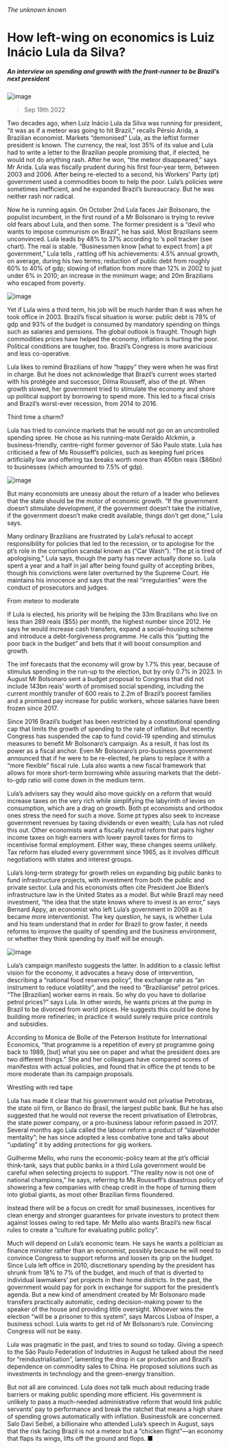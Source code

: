 ###### The unknown known
# How left-wing on economics is Luiz Inácio Lula da Silva? 
##### An interview on spending and growth with the front-runner to be Brazil’s next president 
![image](images/20220924_AMP002.jpg) 
> Sep 19th 2022 
Two decades ago, when Luiz Inácio Lula da Silva was running for president, “it was as if a meteor was going to hit Brazil,” recalls Pérsio Arida, a Brazilian economist. Markets “demonised” Lula, as the leftist former president is known. The currency, the real, lost 35% of its value and Lula had to write a letter to the Brazilian people promising that, if elected, he would not do anything rash. After he won, “the meteor disappeared,” says Mr Arida. Lula was fiscally prudent during his first four-year term, between 2003 and 2006. After being re-elected to a second, his Workers’ Party (pt) government used a commodities boom to help the poor. Lula’s policies were sometimes inefficient, and he expanded Brazil’s bureaucracy. But he was neither rash nor radical. 
Now he is running again. On October 2nd Lula faces Jair Bolsonaro, the populist incumbent, in the first round of a  Mr Bolsonaro is trying to revive old fears about Lula, and then some. The former president is a “devil who wants to impose communism on Brazil”, he has said. Most Brazilians seem unconvinced. Lula leads by 48% to 37% according to ’s poll tracker (see chart). The real is stable. “Businessmen know [what to expect from] a pt government,” Lula tells , rattling off his achievements: 4.5% annual growth, on average, during his two terms; reduction of public debt from roughly 60% to 40% of gdp; slowing of inflation from more than 12% in 2002 to just under 6% in 2010; an increase in the minimum wage; and 20m Brazilians who escaped from poverty. 
![image](images/20220924_AMC001.png) 

Yet if Lula wins a third term, his job will be much harder than it was when he took office in 2003. Brazil’s fiscal situation is worse: public debt is 78% of gdp and 93% of the budget is consumed by mandatory spending on things such as salaries and pensions. The global outlook is fraught. Though high commodities prices have helped the economy, inflation is hurting the poor. Political conditions are tougher, too. Brazil’s Congress is more avaricious and less co-operative. 
Lula likes to remind Brazilians of how “happy” they were when he was first in charge. But he does not acknowledge that Brazil’s current woes started with his protégée and successor, Dilma Rousseff, also of the pt. When growth slowed, her government tried to stimulate the economy and shore up political support by borrowing to spend more. This led to a fiscal crisis and Brazil’s worst-ever recession, from 2014 to 2016. 
Third time a charm?
Lula has tried to convince markets that he would not go on an uncontrolled spending spree. He chose as his running-mate Geraldo Alckmin, a business-friendly, centre-right former governor of São Paulo state. Lula has criticised a few of Ms Rousseff’s policies, such as keeping fuel prices artificially low and offering tax breaks worth more than 450bn reais ($86bn) to businesses (which amounted to 7.5% of gdp). 
![image](images/20220924_AMC897.png) 

But many economists are uneasy about the return of a leader who believes that the state should be the motor of economic growth. “If the government doesn’t stimulate development, if the government doesn’t take the initiative, if the government doesn’t make credit available, things don’t get done,” Lula says. 
Many ordinary Brazilians are frustrated by Lula’s refusal to accept responsibility for policies that led to the recession, or to apologise for the pt’s role in the corruption scandal known as  (“Car Wash”). “The pt is tired of apologising,” Lula says, though the party has never actually done so. Lula spent a year and a half in jail after being found guilty of accepting bribes, though his convictions were later overturned by the Supreme Court. He maintains his innocence and says that the real “irregularities” were the conduct of prosecutors and judges.

From meteor to moderate
If Lula is elected, his priority will be helping the 33m Brazilians who live on less than 289 reais ($55) per month, the highest number since 2012. He says he would increase cash transfers, expand a social-housing scheme and introduce a debt-forgiveness programme. He calls this “putting the poor back in the budget” and bets that it will boost consumption and growth. 

The imf forecasts that the economy will grow by 1.7% this year, because of stimulus spending in the run-up to the election, but by only 0.7% in 2023. In August Mr Bolsonaro sent a budget proposal to Congress that did not include 143bn reais’ worth of promised social spending, including the current monthly transfer of 600 reais to 2.2m of Brazil’s poorest families and a promised pay increase for public workers, whose salaries have been frozen since 2017. 
Since 2016 Brazil’s budget has been restricted by a constitutional spending cap that limits the growth of spending to the rate of inflation. But recently Congress has suspended the cap to fund covid-19 spending and stimulus measures to benefit Mr Bolsonaro’s campaign. As a result, it has lost its power as a fiscal anchor. Even Mr Bolsonaro’s pro-business government announced that if he were to be re-elected, he plans to replace it with a “more flexible” fiscal rule. Lula also wants a new fiscal framework that allows for more short-term borrowing while assuring markets that the debt-to-gdp ratio will come down in the medium term.
Lula’s advisers say they would also move quickly on a reform that would increase taxes on the very rich while simplifying the labyrinth of levies on consumption, which are a drag on growth. Both pt economists and orthodox ones stress the need for such a move. Some pt types also seek to increase government revenues by taxing dividends or even wealth; Lula has not ruled this out. Other economists want a fiscally neutral reform that pairs higher income taxes on high earners with lower payroll taxes for firms to incentivise formal employment. Either way, these changes seems unlikely. Tax reform has eluded every government since 1965, as it involves difficult negotiations with states and interest groups. 
Lula’s long-term strategy for growth relies on expanding big public banks to fund infrastructure projects, with investment from both the public and private sector. Lula and his economists often cite President Joe Biden’s infrastructure law in the United States as a model. But while Brazil may need investment, “the idea that the state knows where to invest is an error,” says Bernard Appy, an economist who left Lula’s government in 2009 as it became more interventionist. The key question, he says, is whether Lula and his team understand that in order for Brazil to grow faster, it needs reforms to improve the quality of spending and the business environment, or whether they think spending by itself will be enough.
![image](images/20220924_AMP003.jpg) 

Lula’s campaign manifesto suggests the latter. In addition to a classic leftist vision for the economy, it advocates a heavy dose of intervention, describing a “national food reserves policy”, the exchange rate as “an instrument to reduce volatility”, and the need to “Brazilianise” petrol prices. “The [Brazilian] worker earns in reais. So why do you have to dollarise petrol prices?” says Lula. In other words, he wants prices at the pump in Brazil to be divorced from world prices. He suggests this could be done by building more refineries; in practice it would surely require price controls and subsidies. 

According to Monica de Bolle of the Peterson Institute for International Economics, “that programme is a repetition of every pt programme going back to 1989, [but] what you see on paper and what the president does are two different things.” She and her colleagues have compared scores of manifestos with actual policies, and found that in office the pt tends to be more moderate than its campaign proposals. 
Wrestling with red tape
Lula has made it clear that his government would not privatise Petrobras, the state oil firm, or Banco do Brasil, the largest public bank. But he has also suggested that he would not reverse the recent privatisation of Eletrobras, the state power company, or a pro-business labour reform passed in 2017. Several months ago Lula called the labour reform a product of “slaveholder mentality”; he has since adopted a less combative tone and talks about “updating” it by adding protections for gig workers.
Guilherme Mello, who runs the economic-policy team at the pt’s official think-tank, says that public banks in a third Lula government would be careful when selecting projects to support. “The reality now is not one of national champions,” he says, referring to Ms Rousseff’s disastrous policy of showering a few companies with cheap credit in the hope of turning them into global giants, as most other Brazilian firms floundered. 
Instead there will be a focus on credit for small businesses, incentives for clean energy and stronger guarantees for private investors to protect them against losses owing to red tape. Mr Mello also wants Brazil’s new fiscal rules to create a “culture for evaluating public policy”. 
Much will depend on Lula’s economic team. He says he wants a politician as finance minister rather than an economist, possibly because he will need to convince Congress to support reforms and loosen its grip on the budget. Since Lula left office in 2010, discretionary spending by the president has shrunk from 18% to 7% of the budget, and much of that is diverted to individual lawmakers’ pet projects in their home districts. In the past, the government would pay for pork in exchange for support for the president’s agenda. But a new kind of amendment created by Mr Bolsonaro made transfers practically automatic, ceding decision-making power to the speaker of the house and providing little oversight. Whoever wins the election “will be a prisoner to this system”, says Marcos Lisboa of Insper, a business school. Lula wants to get rid of Mr Bolsonaro’s rule. Convincing Congress will not be easy. 
Lula was pragmatic in the past, and tries to sound so today. Giving a speech to the São Paulo Federation of Industries in August he talked about the need for “reindustrialisation”, lamenting the drop in car production and Brazil’s dependence on commodity sales to China. He proposed solutions such as investments in technology and the green-energy transition. 

But not all are convinced. Lula does not talk much about reducing trade barriers or making public spending more efficient. His government is unlikely to pass a much-needed administrative reform that would link public servants’ pay to performance and break the ratchet that means a high share of spending grows automatically with inflation. Businessfolk are concerned. Salo Davi Seibel, a billionaire who attended Lula’s speech in August, says that the risk facing Brazil is not a meteor but a “chicken flight”—an economy that flaps its wings, lifts off the ground and flops. ■
